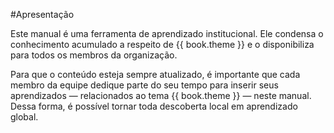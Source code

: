 #Apresentação

Este manual é uma ferramenta de aprendizado institucional. Ele condensa o conhecimento acumulado a respeito de {{  book.theme }} e o disponibiliza para todos os membros da organização. 

Para que o conteúdo esteja sempre atualizado, é importante que cada membro da equipe dedique parte do seu tempo para inserir seus aprendizados — relacionados ao tema {{ book.theme }} — neste manual. Dessa forma, é possível tornar toda descoberta local em aprendizado global.